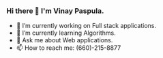 ### Hi there 👋 I'm Vinay Paspula.

<!--
**vinaypaspula/vinaypaspula** is a ✨ _special_ ✨ repository because its `README.md` (this file) appears on your GitHub profile.

Here are some ideas to get you started:
-->
- 🔭 I’m currently working on Full stack applications.
- 🌱 I’m currently learning Algorithms.
- 💬 Ask me about Web applications.
- 📫 How to reach me: (660)-215-8877
<!-- - 😄 Pronouns: ...
- ⚡ Fun fact: ... -->
<!-- - 👯 I’m looking to collaborate on ... -->
<!-- - 🤔 I’m looking for help with ... -->

